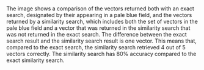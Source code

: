 # 

The image shows a comparison of the vectors returned both with an exact search, designated by their appearing in a pale blue field, and the vectors returned by a similarity search, which includes both the set of vectors in the pale blue field and a vector that was returned in the similarity search that was not returned in the exact search. The difference between the exact search result and the similarity search result is one vector. This means that, compared to the exact search, the similarity search retrieved 4 out of 5 vectors correctly. The similarity search has 80% accuracy compared to the exact similarity search.

